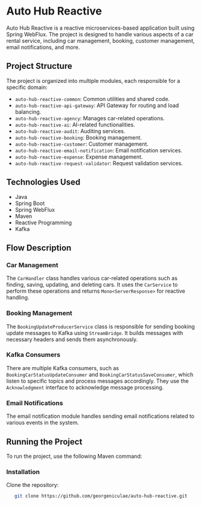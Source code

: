 # Auto Hub Reactive

Auto Hub Reactive is a reactive microservices-based application built using Spring WebFlux. The project is designed to
handle various aspects of a car rental service, including car management, booking, customer management, email
notifications, and more.

## Project Structure

The project is organized into multiple modules, each responsible for a specific domain:

- `auto-hub-reactive-common`: Common utilities and shared code.
- `auto-hub-reactive-api-gateway`: API Gateway for routing and load balancing.
- `auto-hub-reactive-agency`: Manages car-related operations.
- `auto-hub-reactive-ai`: AI-related functionalities.
- `auto-hub-reactive-audit`: Auditing services.
- `auto-hub-reactive-booking`: Booking management.
- `auto-hub-reactive-customer`: Customer management.
- `auto-hub-reactive-email-notification`: Email notification services.
- `auto-hub-reactive-expense`: Expense management.
- `auto-hub-reactive-request-validator`: Request validation services.

## Technologies Used

- Java
- Spring Boot
- Spring WebFlux
- Maven
- Reactive Programming
- Kafka

## Flow Description

### Car Management

The `CarHandler` class handles various car-related operations such as finding, saving, updating, and deleting cars. It
uses the `CarService` to perform these operations and returns `Mono<ServerResponse>` for reactive handling.

### Booking Management

The `BookingUpdateProducerService` class is responsible for sending booking update messages to Kafka using
`StreamBridge`. It builds messages with necessary headers and sends them asynchronously.

### Kafka Consumers

There are multiple Kafka consumers, such as `BookingCarStatusUpdateConsumer` and `BookingCarStatusSaveConsumer`, which
listen to specific topics and process messages accordingly. They use the `Acknowledgment` interface to acknowledge
message processing.

### Email Notifications

The email notification module handles sending email notifications related to various events in the system.

## Running the Project

To run the project, use the following Maven command:

### Installation

Clone the repository:

```sh
   git clone https://github.com/georgeniculae/auto-hub-reactive.git
